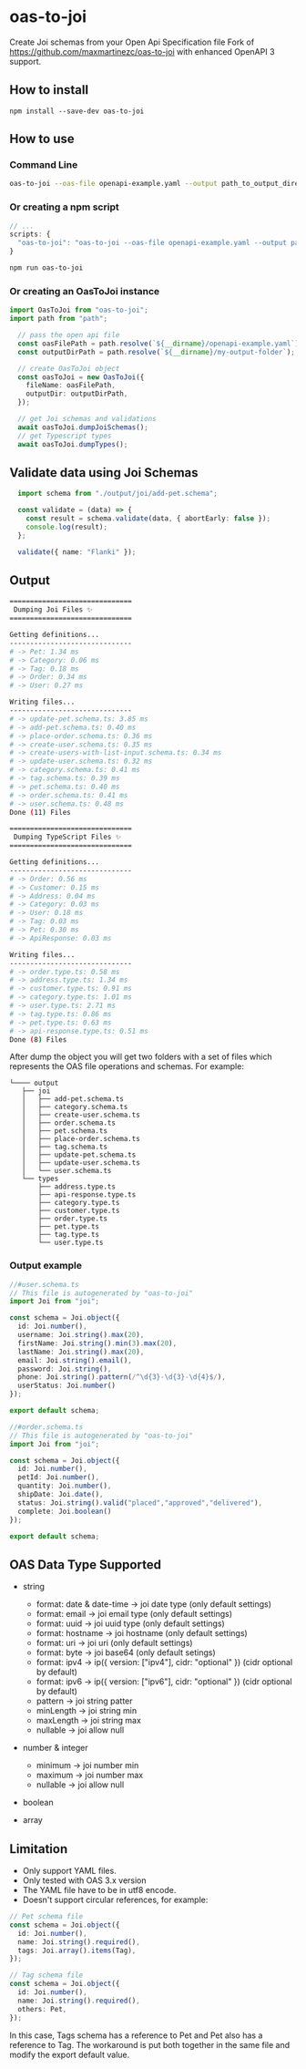 # oas-to-joi

Create Joi schemas from your Open Api Specification file
Fork of https://github.com/maxmartinezc/oas-to-joi with enhanced OpenAPI 3 support.


## How to install
`npm install --save-dev oas-to-joi`

## How to use
### Command Line
```bash
oas-to-joi --oas-file openapi-example.yaml --output path_to_output_directory
```

### Or creating a npm script
```typescript
// ...
scripts: {
  "oas-to-joi": "oas-to-joi --oas-file openapi-example.yaml --output path_to_output_directory"
}
```
```bash
npm run oas-to-joi
```

### Or creating an OasToJoi instance
```typescript
import OasToJoi from "oas-to-joi";
import path from "path";

  // pass the open api file
  const oasFilePath = path.resolve(`${__dirname}/openapi-example.yaml`);
  const outputDirPath = path.resolve(`${__dirname}/my-output-folder`);

  // create OasToJoi object
  const oasToJoi = new OasToJoi({
    fileName: oasFilePath,
    outputDir: outputDirPath,
  });

  // get Joi schemas and validations
  await oasToJoi.dumpJoiSchemas();
  // get Typescript types
  await oasToJoi.dumpTypes();

```
## Validate data using Joi Schemas

```typescript
  import schema from "./output/joi/add-pet.schema";

  const validate = (data) => {
    const result = schema.validate(data, { abortEarly: false });
    console.log(result);
  };

  validate({ name: "Flanki" });
```

## Output
```bash
==============================
 Dumping Joi Files ✨ 
==============================

Getting definitions... 
------------------------------
# -> Pet: 1.34 ms
# -> Category: 0.06 ms
# -> Tag: 0.18 ms
# -> Order: 0.34 ms
# -> User: 0.27 ms

Writing files... 
------------------------------
# -> update-pet.schema.ts: 3.85 ms
# -> add-pet.schema.ts: 0.40 ms
# -> place-order.schema.ts: 0.36 ms
# -> create-user.schema.ts: 0.35 ms
# -> create-users-with-list-input.schema.ts: 0.34 ms
# -> update-user.schema.ts: 0.32 ms
# -> category.schema.ts: 0.41 ms
# -> tag.schema.ts: 0.39 ms
# -> pet.schema.ts: 0.40 ms
# -> order.schema.ts: 0.41 ms
# -> user.schema.ts: 0.48 ms
Done (11) Files

==============================
 Dumping TypeScript Files ✨ 
==============================

Getting definitions... 
------------------------------
# -> Order: 0.56 ms
# -> Customer: 0.15 ms
# -> Address: 0.04 ms
# -> Category: 0.03 ms
# -> User: 0.18 ms
# -> Tag: 0.03 ms
# -> Pet: 0.30 ms
# -> ApiResponse: 0.03 ms

Writing files... 
------------------------------
# -> order.type.ts: 0.58 ms
# -> address.type.ts: 1.34 ms
# -> customer.type.ts: 0.91 ms
# -> category.type.ts: 1.01 ms
# -> user.type.ts: 2.71 ms
# -> tag.type.ts: 0.86 ms
# -> pet.type.ts: 0.63 ms
# -> api-response.type.ts: 0.51 ms
Done (8) Files
```

After dump the object you will get two folders with a set of files which represents the OAS file operations and schemas. For example:
```
└──── output
   ├── joi
   │   ├── add-pet.schema.ts
   │   ├── category.schema.ts
   │   ├── create-user.schema.ts
   │   ├── order.schema.ts
   │   ├── pet.schema.ts
   │   ├── place-order.schema.ts
   │   ├── tag.schema.ts
   │   ├── update-pet.schema.ts
   │   ├── update-user.schema.ts
   │   └── user.schema.ts
   └── types
       ├── address.type.ts
       ├── api-response.type.ts
       ├── category.type.ts
       ├── customer.type.ts
       ├── order.type.ts
       ├── pet.type.ts
       ├── tag.type.ts
       └── user.type.ts
```
### Output example
```typescript
//#user.schema.ts
// This file is autogenerated by "oas-to-joi"
import Joi from "joi";

const schema = Joi.object({
  id: Joi.number(),
  username: Joi.string().max(20),
  firstName: Joi.string().min(3).max(20),
  lastName: Joi.string().max(20),
  email: Joi.string().email(),
  password: Joi.string(),
  phone: Joi.string().pattern(/^\d{3}-\d{3}-\d{4}$/),
  userStatus: Joi.number()
});

export default schema;

```
```typescript
//#order.schema.ts
// This file is autogenerated by "oas-to-joi"
import Joi from "joi";

const schema = Joi.object({
  id: Joi.number(),
  petId: Joi.number(),
  quantity: Joi.number(),
  shipDate: Joi.date(),
  status: Joi.string().valid("placed","approved","delivered"),
  complete: Joi.boolean()
});

export default schema;
```

## OAS Data Type Supported
- string
  - format: date & date-time -> joi date type (only default settings) 
  - format: email -> joi email type (only default settings)
  - format: uuid -> joi uuid type (only default settings)
  - format: hostname -> joi hostname (only default settings)
  - format: uri -> joi uri (only default settings)
  - format: byte -> joi base64 (only default setings)
  - format: ipv4 -> ip({ version: ["ipv4"], cidr: "optional" }) (cidr optional by default)
  - format: ipv6 -> ip({ version: ["ipv6"], cidr: "optional" }) (cidr optional by default)
  - pattern -> joi string patter
  - minLength -> joi string min
  - maxLength -> joi string max
  - nullable -> joi allow null
  
- number & integer
  - minimum -> joi number min
  - maximum -> joi number max
  - nullable -> joi allow null
- boolean
- array

## Limitation

- Only support YAML files.
- Only tested with OAS 3.x version
- The YAML file have to be in utf8 encode.
- Doesn't support circular references, for example:
```typescript
// Pet schema file
const schema = Joi.object({
  id: Joi.number(),
  name: Joi.string().required(),
  tags: Joi.array().items(Tag),
});

// Tag schema file
const schema = Joi.object({
  id: Joi.number(),
  name: Joi.string().required(),
  others: Pet,
});
```

In this case, Tags schema has a reference to Pet and Pet also has a reference to Tag.
The workaround is put both together in the same file and modify the export default value.
